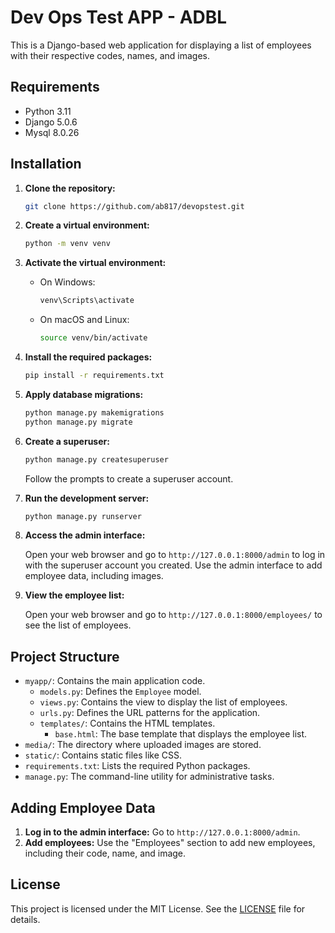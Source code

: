 # Dev Ops Test APP - ADBL

This is a Django-based web application for displaying a list of employees with their respective codes, names, and images.

## Requirements

- Python 3.11
- Django 5.0.6
- Mysql 8.0.26

## Installation

1. **Clone the repository:**

    ```bash
    git clone https://github.com/ab817/devopstest.git
    ```

2. **Create a virtual environment:**

    ```bash
    python -m venv venv
    ```

3. **Activate the virtual environment:**

    - On Windows:

        ```bash
        venv\Scripts\activate
        ```

    - On macOS and Linux:

        ```bash
        source venv/bin/activate
        ```

4. **Install the required packages:**

    ```bash
    pip install -r requirements.txt
    ```

5. **Apply database migrations:**

    ```bash
    python manage.py makemigrations
    python manage.py migrate
    ```

6. **Create a superuser:**

    ```bash
    python manage.py createsuperuser
    ```

    Follow the prompts to create a superuser account.

7. **Run the development server:**

    ```bash
    python manage.py runserver
    ```

8. **Access the admin interface:**

    Open your web browser and go to `http://127.0.0.1:8000/admin` to log in with the superuser account you created. Use the admin interface to add employee data, including images.

9. **View the employee list:**

    Open your web browser and go to `http://127.0.0.1:8000/employees/` to see the list of employees.

## Project Structure

- `myapp/`: Contains the main application code.
  - `models.py`: Defines the `Employee` model.
  - `views.py`: Contains the view to display the list of employees.
  - `urls.py`: Defines the URL patterns for the application.
  - `templates/`: Contains the HTML templates.
    - `base.html`: The base template that displays the employee list.
- `media/`: The directory where uploaded images are stored.
- `static/`: Contains static files like CSS.
- `requirements.txt`: Lists the required Python packages.
- `manage.py`: The command-line utility for administrative tasks.

## Adding Employee Data

1. **Log in to the admin interface:** Go to `http://127.0.0.1:8000/admin`.
2. **Add employees:** Use the "Employees" section to add new employees, including their code, name, and image.

## License

This project is licensed under the MIT License. See the [LICENSE](LICENSE) file for details.
